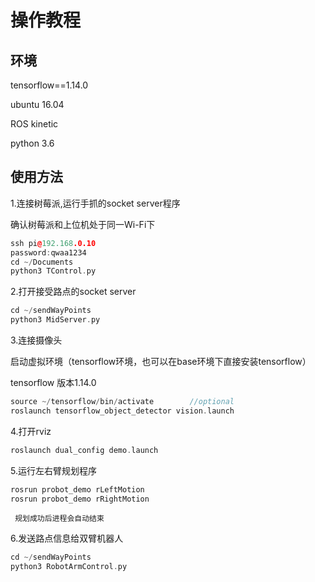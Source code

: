 # 操作教程

## 环境

tensorflow==1.14.0

ubuntu 16.04

ROS kinetic

python 3.6

## 使用方法

1.连接树莓派,运行手抓的socket server程序

确认树莓派和上位机处于同一Wi-Fi下

```cpp
ssh pi@192.168.0.10
password:qwaa1234 
cd ~/Documents
python3 TControl.py
```

2.打开接受路点的socket server

```cpp
cd ~/sendWayPoints
python3 MidServer.py
```

3.连接摄像头

启动虚拟环境（tensorflow环境，也可以在base环境下直接安装tensorflow）

tensorflow 版本1.14.0

```cpp
source ~/tensorflow/bin/activate        //optional
roslaunch tensorflow_object_detector vision.launch
```

4.打开rviz

```cpp
roslaunch dual_config demo.launch
```

5.运行左右臂规划程序

```cpp
rosrun probot_demo rLeftMotion
rosrun probot_demo rRightMotion
```

     规划成功后进程会自动结束

6.发送路点信息给双臂机器人

```cpp
cd ~/sendWayPoints
python3 RobotArmControl.py
```
